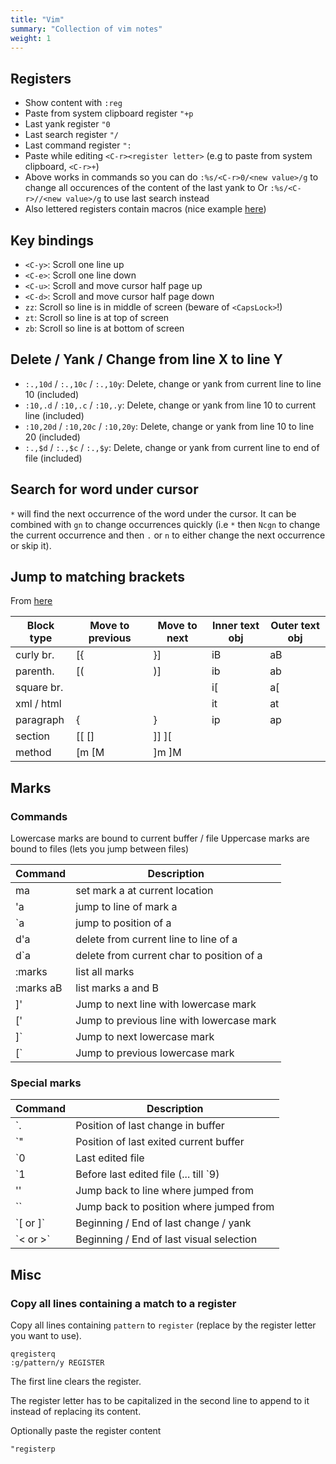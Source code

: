 ```yaml
---
title: "Vim"
summary: "Collection of vim notes"
weight: 1
---
```


## Registers

- Show content with `:reg`
- Paste from system clipboard register `"+p`
- Last yank register `"0`
- Last search register `"/`
- Last command register `":`
- Paste while editing `<C-r><register letter>` (e.g to paste from system clipboard, `<C-r>+`)
- Above works in commands so you can do `:%s/<C-r>0/<new value>/g` to change all occurences of the content of the last yank to **<new-value>**
  Or `:%s/<C-r>//<new value>/g` to use last search instead
- Also lettered registers contain macros (nice example [here](https://stackoverflow.com/a/7018760))

## Key bindings

- `<C-y>`: Scroll one line up
- `<C-e>`: Scroll one line down
- `<C-u>`: Scroll and move cursor half page up
- `<C-d>`: Scroll and move cursor half page down
- `zz`: Scroll so line is in middle of screen (beware of `<CapsLock>`!)
- `zt`: Scroll so line is at top of screen
- `zb`: Scroll so line is at bottom of screen

## Delete / Yank / Change from line X to line Y

- `:.,10d` / `:.,10c` / `:.,10y`: Delete, change or yank from current line to line 10 (included)
- `:10,.d` / `:10,.c` / `:10,.y`: Delete, change or yank from line 10 to current line (included)
- `:10,20d` / `:10,20c` / `:10,20y`: Delete, change or yank from line 10 to line 20 (included)
- `:.,$d` / `:.,$c` / `:.,$y`: Delete, change or yank from current line to end of file (included)

## Search for word under cursor

`*` will find the next occurrence of the word under the cursor.
It can be combined with `gn` to change occurrences quickly (i.e `*` then `Ncgn` to change the current occurrence and then `.` or `n` to either change the next occurrence or skip it).

## Jump to matching brackets

From [here](https://vi.stackexchange.com/a/16854)

| Block type | Move to previous | Move to next | Inner text obj | Outer text obj |
|---|---|---|---|---|
| curly br.  | [{               | }]           | iB             | aB             |
| parenth.   | [(               | )]           | ib             | ab             |
| square br. |                  |              | i[             | a[             |
| xml / html |                  |              | it             | at             |
| paragraph  | {                | }            | ip             | ap             |
| section    | [[ []            | ]] ][        |                |                |
| method     | [m [M            | ]m ]M        |                |                |

## Marks

### Commands

Lowercase marks are bound to current buffer / file
Uppercase marks are bound to files (lets you jump between files)

| Command   | Description                               |
|---|---|
| ma        | set mark a at current location            |
| 'a        | jump to line of mark a                    |
| \`a        | jump to position of a                     |
| d'a       | delete from current line to line of a     |
| d\`a       | delete from current char to position of a |
| :marks    | list all marks                            |
| :marks aB | list marks a and B                        |
| ]'        | Jump to next line with lowercase mark     |
| ['        | Jump to previous line with lowercase mark |
| ]\`        | Jump to next lowercase mark               |
| [\`        | Jump to previous lowercase mark           |

### Special marks

| Command  | Description                              |
|---|---|
| \`.       | Position of last change in buffer        |
| \`"       | Position of last exited current buffer   |
| \`0       | Last edited file                         |
| \`1       | Before last edited file (... till `9)    |
| ''       | Jump back to line where jumped from      |
| \`\`       | Jump back to position where jumped from  |
| \`[ or ]\` | Beginning / End of last change / yank    |
| \`< or >\` | Beginning / End of last visual selection |

## Misc

### Copy all lines containing a match to a register

Copy all lines containing `pattern` to `register` (replace by the register letter you want to use).

```vim
qregisterq
:g/pattern/y REGISTER
```

The first line clears the register.

The register letter has to be capitalized in the second line to append to it instead of replacing its content.

Optionally paste the register content

```vim
"registerp
```
